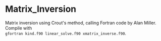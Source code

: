 # Matrix_Inversion
Matrix inversion using Crout's method, calling Fortran code by Alan Miller. Compile with<br> 
`gfortran kind.f90 linear_solve.f90 xmatrix_inverse.f90`.
